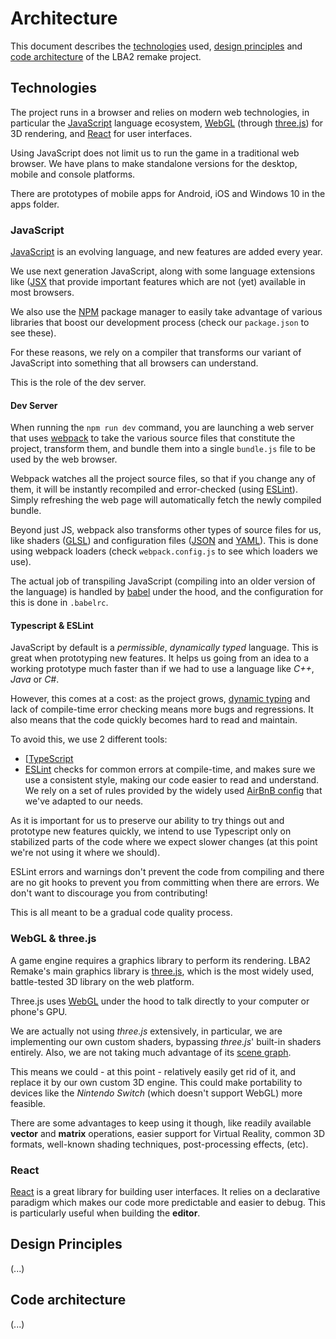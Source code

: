 # Architecture

This document describes the [technologies](#Technologies) used, [design principles](#design-principles) and [code architecture](#code-architecture) of the LBA2 remake project.


## Technologies

The project runs in a browser and relies on modern web technologies, in particular the [JavaScript](https://developer.mozilla.org/bm/docs/Web/JavaScript) language ecosystem, [WebGL](https://developer.mozilla.org/en-US/docs/Web/API/WebGL_API) (through [three.js](https://threejs.org/)) for 3D rendering, and [React](https://reactjs.org/) for user interfaces.

Using JavaScript does not limit us to run the game in a traditional web browser. We have plans to make standalone versions for the desktop, mobile and console platforms.

There are prototypes of mobile apps for Android, iOS and Windows 10 in the apps folder.

### JavaScript

[JavaScript](https://developer.mozilla.org/bm/docs/Web/JavaScript) is an evolving language, and new features are added every year.

We use next generation JavaScript, along with some language extensions like ([JSX](https://reactjs.org/docs/introducing-jsx.html) that provide important features which are not (yet) available in most browsers.

We also use the [NPM](https://www.npmjs.com/) package manager to easily take advantage of various libraries that boost our development process (check our `package.json` to see these).

For these reasons, we rely on a compiler that transforms our variant of JavaScript into something that all browsers can understand.

This is the role of the dev server.

#### Dev Server

When running the `npm run dev` command, you are launching a web server that uses [webpack](https://webpack.js.org/) to take the various source files that constitute the project, transform them, and bundle them into a single `bundle.js` file to be used by the web browser.

Webpack watches all the project source files, so that if you change any of them, it will be instantly recompiled and error-checked (using [ESLint](https://eslint.org/)). Simply refreshing the web page will automatically fetch the newly compiled bundle.

Beyond just JS, webpack also transforms other types of source files for us, like shaders ([GLSL](https://developer.mozilla.org/en-US/docs/Games/Techniques/3D_on_the_web/GLSL_Shaders)) and configuration files ([JSON](https://www.json.org/) and [YAML](http://yaml.org/)). This is done using webpack loaders (check `webpack.config.js` to see which loaders we use).

The actual job of transpiling JavaScript (compiling into an older version of the language) is handled by [babel](https://babeljs.io/) under the hood, and the configuration for this is done in `.babelrc`.

#### Typescript & ESLint

JavaScript by default is a _permissible_, _dynamically typed_ language. This is great when prototyping new features. It helps us going from an idea to a working prototype much faster than if we had to use a language like _C++_, _Java_ or _C#_.

However, this comes at a cost: as the project grows, [dynamic typing](https://developer.mozilla.org/en-US/docs/Glossary/Dynamic_typing) and lack of compile-time error checking means more bugs and regressions. It also means that the code quickly becomes hard to read and maintain.

To avoid this, we use 2 different tools:

* [[TypeScript](https://www.typescriptlang.org/)
* [ESLint](https://eslint.org/) checks for common errors at compile-time, and makes sure we use a consistent style, making our code easier to read and understand. We rely on a set of rules provided by the widely used [AirBnB config](https://github.com/airbnb/javascript) that we've adapted to our needs.

As it is important for us to preserve our ability to try things out and prototype new features quickly, we intend to use Typescript only on stabilized parts of the code where we expect slower changes (at this point we're not using it where we should).

ESLint errors and warnings don't prevent the code from compiling and there are no git hooks to prevent you from committing when there are errors. We don't want to discourage you from contributing!

This is all meant to be a gradual code quality process.

### WebGL & three.js

A game engine requires a graphics library to perform its rendering. LBA2 Remake's main graphics library is [three.js](https://threejs.org/), which is the most widely used, battle-tested 3D library on the web platform.

Three.js uses [WebGL](https://developer.mozilla.org/en-US/docs/Web/API/WebGL_API) under the hood to talk directly to your computer or phone's GPU.

We are actually not using _three.js_ extensively, in particular, we are implementing our own custom shaders, bypassing _three.js_' built-in shaders entirely.
Also, we are not taking much advantage of its [scene graph](https://en.wikipedia.org/wiki/Scene_graph).

This means we could - at this point - relatively easily get rid of it, and replace it by our own custom 3D engine. This could make portability to devices like the _Nintendo Switch_ (which doesn't support WebGL) more feasible.

There are some advantages to keep using it though, like readily available **vector** and **matrix** operations, easier support for Virtual Reality, common 3D formats, well-known shading techniques, post-processing effects, (etc).

### React

[React](https://reactjs.org/) is a great library for building user interfaces. It relies on a declarative paradigm which makes our code more predictable and easier to debug. This is particularly useful when building the **editor**.


## Design Principles

(...)


## Code architecture

(...)